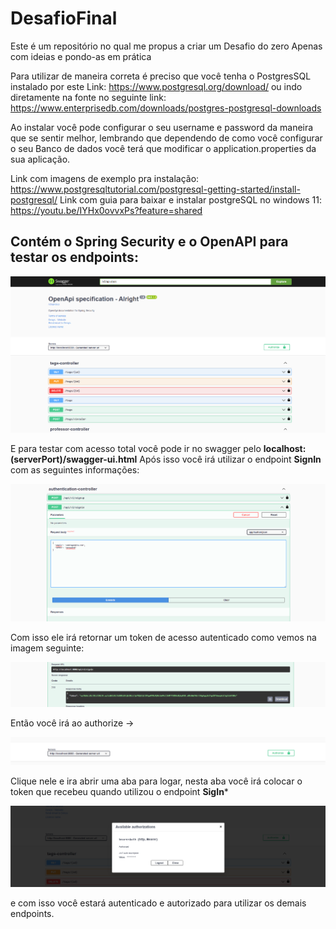 # DesafioFinal

Este é um repositório no qual me propus a criar um Desafio do zero
Apenas com ideias e pondo-as em prática

Para utilizar de maneira correta é preciso que você tenha o PostgresSQL instalado por este Link: https://www.postgresql.org/download/
ou indo diretamente na fonte no seguinte link: https://www.enterprisedb.com/downloads/postgres-postgresql-downloads

Ao instalar você pode configurar o seu username e password da maneira que se sentir melhor, lembrando que dependendo de como você configurar o seu Banco de dados você terá que modificar o application.properties da sua aplicação.

Link com imagens de exemplo pra instalação: https://www.postgresqltutorial.com/postgresql-getting-started/install-postgresql/
Link com guia para baixar e instalar postgreSQL no windows 11: https://youtu.be/IYHx0ovvxPs?feature=shared

## Contém o Spring Security e o OpenAPI para testar os endpoints:

<img src=assets/img/swagger.png>

E para testar com acesso total você pode ir no swagger pelo **localhost:(serverPort)/swagger-ui.html**
Após isso você irá utilizar o endpoint **SignIn** com as seguintes informações:

<img src= assets/img/admin.png>


Com isso ele irá retornar um token de acesso autenticado como vemos na imagem seguinte:

<img src= assets/img/token.png>


Então você irá ao authorize ->

<img src= assets/img/authorize.png>


Clique nele e ira abrir uma aba para logar, nesta aba você irá colocar o token que recebeu quando utilizou o endpoint **SigIn***

<img src= assets/img/auth.png>


e com isso você estará autenticado e autorizado para utilizar os demais endpoints.







